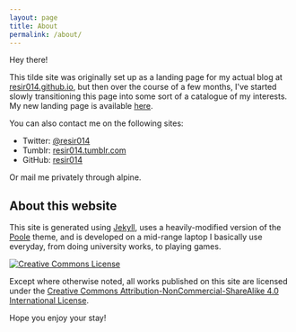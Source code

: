 ```yaml
---
layout: page
title: About
permalink: /about/
---
```


Hey there!

This tilde site was originally set up as a landing page for my actual blog at [resir014.github.io](https://resir014.github.io), but then over the course of a few months, I've started slowly transitioning this page into some sort of a catalogue of my interests. My new landing page is available [here](https://resir014.xyz/).

You can also contact me on the following sites:

* Twitter: [@resir014](https://twitter.com/resir014)
* Tumblr: [resir014.tumblr.com](http://resir014.tumblr.com/)
* GitHub: [resir014](https://github.com/resir014)

Or mail me privately through alpine.

## About this website

This site is generated using [Jekyll](https://jekyllrb.com/), uses a heavily-modified version of the [Poole](http://getpoole.com/) theme, and is developed on a mid-range laptop I basically use everyday, from doing university works, to playing games.

<a rel="license" href="http://creativecommons.org/licenses/by-nc-sa/4.0/">
  <img alt="Creative Commons License" style="border-radius:0" src="https://i.creativecommons.org/l/by-nc-sa/4.0/88x31.png">
</a>

Except where otherwise noted, all works published on this site are licensed under the <a rel="license" href="http://creativecommons.org/licenses/by-nc-sa/4.0/">Creative Commons Attribution-NonCommercial-ShareAlike 4.0 International License</a>.

Hope you enjoy your stay!
